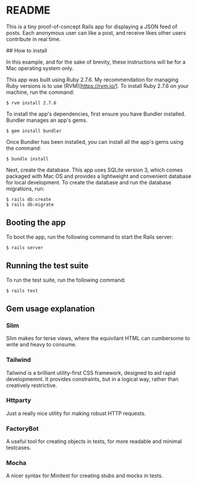 # README

This is a tiny proof-of-concept Rails app for displaying a JSON feed of posts. Each anonymous user can like a post, and receive likes other users contribute in real time.

## How to install

In this example, and for the sake of brevity, these instructions will be for a Mac operating system only.

This app was built using Ruby 2.7.6. My recommendation for managing Ruby versions is to use (RVM)[https://rvm.io/]. To install Ruby 2.7.6 on your machine, run the command:

```
$ rvm install 2.7.6
```

To install the app's dependencies, first ensure you have Bundler installed. Bundler manages an app's gems.

```
$ gem install bundler
```

Once Bundler has been installed, you can install all the app's gems using the command:

```
$ bundle install
```

Next, create the database. This app uses SQLite version 3, which comes packaged with Mac OS and provides a lightweight and convenient database for local development. To create the database and run the database migrations, run:

```
$ rails db:create
$ rails db:migrate
```

## Booting the app

To boot the app, run the following command to start the Rails server:

```
$ rails server
```

## Running the test suite

To run the test suite, run the following command:

```
$ rails test
```

## Gem usage explanation

### Slim

Slim makes for terse views, where the equivilant HTML can cumbersome to write and heavy to consume.

### Tailwind

Tailwind is a brilliant utility-first CSS framework, designed to aid rapid developmemnt. It provides constraints, but in a logical way, rather than creatively restrictive.

### Httparty

Just a really nice utility for making robust HTTP requests.

### FactoryBot

A useful tool for creating objects in tests, for more readable and minimal testcases.

### Mocha

A nicer syntax for Minitest for creating stubs and mocks in tests.
